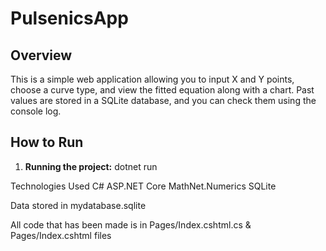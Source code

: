 # PulsenicsApp

## Overview

This is a simple web application allowing you to input X and Y points, choose a curve type, and view the fitted equation along with a chart. Past values are stored in a SQLite database, and you can check them using the console log.

## How to Run

1. **Running the project:**
   dotnet run

Technologies Used
C#
ASP.NET Core
MathNet.Numerics
SQLite

Data stored in mydatabase.sqlite

All code that has been made is in Pages/Index.cshtml.cs & Pages/Index.cshtml files
